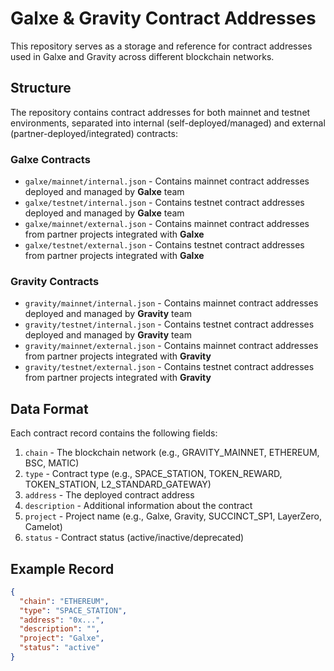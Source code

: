 # Galxe & Gravity Contract Addresses

This repository serves as a storage and reference for contract addresses used in Galxe and Gravity across different blockchain networks.

## Structure

The repository contains contract addresses for both mainnet and testnet environments, separated into internal (self-deployed/managed) and external (partner-deployed/integrated) contracts:

### Galxe Contracts
- `galxe/mainnet/internal.json` - Contains mainnet contract addresses deployed and managed by **Galxe** team
- `galxe/testnet/internal.json` - Contains testnet contract addresses deployed and managed by **Galxe** team
- `galxe/mainnet/external.json` - Contains mainnet contract addresses from partner projects integrated with **Galxe**
- `galxe/testnet/external.json` - Contains testnet contract addresses from partner projects integrated with **Galxe**
  
### Gravity Contracts
- `gravity/mainnet/internal.json` - Contains mainnet contract addresses deployed and managed by **Gravity** team
- `gravity/testnet/internal.json` - Contains testnet contract addresses deployed and managed by **Gravity** team
- `gravity/mainnet/external.json` - Contains mainnet contract addresses from partner projects integrated with **Gravity**
- `gravity/testnet/external.json` - Contains testnet contract addresses from partner projects integrated with **Gravity**

## Data Format

Each contract record contains the following fields:

1. `chain` - The blockchain network (e.g., GRAVITY_MAINNET, ETHEREUM, BSC, MATIC)
2. `type` - Contract type (e.g., SPACE_STATION, TOKEN_REWARD, TOKEN_STATION, L2_STANDARD_GATEWAY)
3. `address` - The deployed contract address
4. `description` - Additional information about the contract
5. `project` - Project name (e.g., Galxe, Gravity, SUCCINCT_SP1, LayerZero, Camelot)
6. `status` - Contract status (active/inactive/deprecated)

## Example Record

```json
{
  "chain": "ETHEREUM",
  "type": "SPACE_STATION",
  "address": "0x...",
  "description": "",
  "project": "Galxe",
  "status": "active"
}
```
